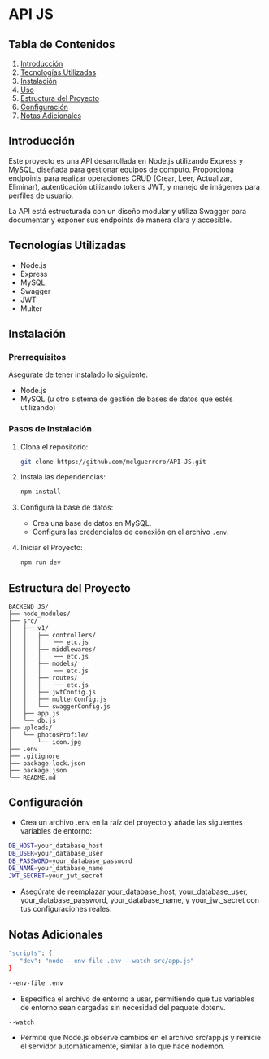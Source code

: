 
# API JS

## Tabla de Contenidos

1. [Introducción](#introducción)
2. [Tecnologías Utilizadas](#tecnologías-utilizadas)
3. [Instalación](#instalación)
4. [Uso](#uso)
5. [Estructura del Proyecto](#estructura-del-proyecto)
6. [Configuración](#configuracion)
6. [Notas Adicionales](#notas-adicionales)

## Introducción

Este proyecto es una API desarrollada en Node.js utilizando Express y MySQL, diseñada para gestionar equipos de computo. Proporciona endpoints para realizar operaciones CRUD (Crear, Leer, Actualizar, Eliminar), autenticación utilizando tokens JWT, y manejo de imágenes para perfiles de usuario.

La API está estructurada con un diseño modular y utiliza Swagger para documentar y exponer sus endpoints de manera clara y accesible. 

## Tecnologías Utilizadas

- Node.js
- Express
- MySQL
- Swagger
- JWT
- Multer

## Instalación

### Prerrequisitos

Asegúrate de tener instalado lo siguiente:

- Node.js
- MySQL (u otro sistema de gestión de bases de datos que estés utilizando)

### Pasos de Instalación

1. Clona el repositorio:

   ```bash
   git clone https://github.com/mclguerrero/API-JS.git
   ```

2. Instala las dependencias:


   ```bash
   npm install

   ```

3. Configura la base de datos:
   
   - Crea una base de datos en MySQL.
   - Configura las credenciales de conexión en el archivo `.env`.

4. Iniciar el Proyecto:

   ```bash
   npm run dev
   ```

## Estructura del Proyecto

```
BACKEND_JS/
├── node_modules/
├── src/
│   ├── v1/
│   │   ├── controllers/
│   │   │   └── etc.js
│   │   ├── middlewares/
│   │   │   └── etc.js
│   │   ├── models/ 
│   │   │   └── etc.js 
│   │   ├── routes/
│   │   │   └── etc.js 
│   │   ├── jwtConfig.js 
│   │   ├── multerConfig.js
│   │   └── swaggerConfig.js 
│   ├── app.js 
│   └── db.js 
├── uploads/
│   └── photosProfile/
│       └── icon.jpg
├── .env
├── .gitignore
├── package-lock.json
├── package.json 
└── README.md
```

## Configuración

- Crea un archivo .env en la raíz del proyecto y añade las siguientes variables de entorno:

```bash
DB_HOST=your_database_host
DB_USER=your_database_user
DB_PASSWORD=your_database_password
DB_NAME=your_database_name
JWT_SECRET=your_jwt_secret
```

- Asegúrate de reemplazar your_database_host, your_database_user, your_database_password, your_database_name, y your_jwt_secret con tus configuraciones reales.

## Notas Adicionales

```bash
"scripts": {
   "dev": "node --env-file .env --watch src/app.js"
}
```

```bash
--env-file .env
```

- Especifica el archivo de entorno a usar, permitiendo que tus variables de entorno sean cargadas sin necesidad del paquete dotenv.

```bash
--watch
```

- Permite que Node.js observe cambios en el archivo src/app.js y reinicie el servidor automáticamente, similar a lo que hace nodemon.
